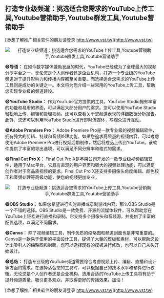 ## **打造专业级频道：挑选适合您需求的YouTube上传工具,Youtube营销助手,Youtube群发工具,Youtube营销助手**

[😍想了解推广相关软件的朋友请登录 http://www.vst.tw](http://www.vst.tw)

 <center><img src="https://vst.tw/MP4/tuiguang/png/5.png" alt="打造专业级频道：挑选适合您需求的YouTube上传工具,Youtube营销助手,Youtube群发工具,Youtube营销助手"></center>

**😄导语：**
在如今数字媒体蓬勃发展的时代，YouTube已经成为了全球最大的视频分享平台之一。无论您是个人创作者还是企业机构，打造一个专业级的YouTube频道对于提升影响力和传播内容都至关重要。而选择适合您需求的YouTube上传工具则是成功的关键之一。本文将为您介绍一些常用的YouTube上传工具，帮助您实现专业级的频道建设。

**😄YouTube Studio：**
作为YouTube官方提供的工具，YouTube Studio拥有丰富的功能和易用的界面，可以满足大部分用户的需求。您可以使用YouTube Studio轻松地上传、编辑和管理视频，还可以查看关于您频道表现的详细数据分析报告。此外，您还可以利用YouTube Studio进行即时流媒体，与观众进行互动。

**😄Adobe Premiere Pro：**
Adobe Premiere Pro是一款专业级的视频编辑软件，拥有强大的剪辑、特效和音频处理功能。如果您追求高质量的视频内容，可以考虑使用Adobe Premiere Pro进行视频后期制作，然后将成品上传到YouTube。该软件提供了丰富的导出选项，可以满足不同分辨率和格式的需求。

**😄Final Cut Pro X：**
Final Cut Pro X是苹果公司开发的一款专业级视频编辑软件，适用于Mac平台。它具有直观的用户界面和强大的视频处理功能，可以满足创作者对于高品质视频的要求。Final Cut Pro X还支持多摄像头角度编辑、颜色校正和音频处理等高级功能，使您的视频更加专业。

 <center><img src="https://vst.tw/MP4/tuiguang/png/4.png" alt="打造专业级频道：挑选适合您需求的YouTube上传工具,Youtube营销助手,Youtube群发工具,Youtube营销助手"></center>

**😄OBS Studio：**
如果您希望进行实时直播或录制游戏内容，那么OBS Studio是一个不错的选择。OBS Studio是一款免费、开源的流媒体软件，可以帮助您在YouTube上轻松进行直播和录制。它支持多个摄像头和音频源，并提供了丰富的配置选项，以满足不同需求。

**😄Canva：**
除了视频编辑工具，制作优质的缩略图和频道封面也是非常重要的。Canva是一款易于使用的平面设计工具，提供了大量的模板和素材，可以帮助您设计出吸引人的缩略图和封面。您可以选择现有的模板进行修改，也可以自己从头开始设计。

**😄总结：**
打造专业级的YouTube频道需要综合考虑视频上传、编辑、直播和设计等方面的需求。在选择适合您的工具时，可以根据自己的技术水平和预算进行权衡。无论您是个人创作者还是企业机构，选用合适的YouTube上传工具将有助于提升频道质量，吸引更多观众，并取得更好的传播效果。加油！

[😍想了解推广相关软件的朋友请登录 http://www.vst.tw](http://www.vst.tw)



